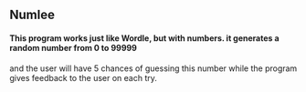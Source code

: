## Numlee
#### This program works just like Wordle, but with numbers. it generates a random number from 0 to 99999 
and the user will have 5 chances of guessing this number while the program gives feedback to the user on each try.
